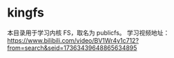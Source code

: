 # kingfs

本目录用于学习内核 FS，取名为 publicfs。
学习视频地址：https://www.bilibili.com/video/BV1Wr4y1c712?from=search&seid=17363439648865634895
